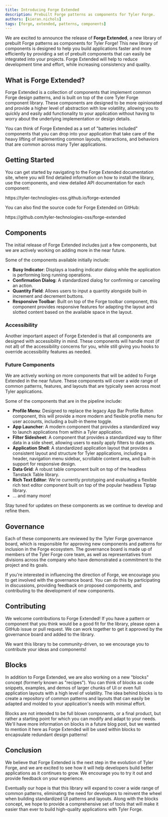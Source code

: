 ```yaml
---
title: Introducing Forge Extended
description: Prebuilt Forge patterns as components for Tyler Forge.
authors: [kieran.nichols]
tags: [forge, extended, patterns, components]
---
```


We are excited to announce the release of **Forge Extended**, a new library of prebuilt Forge patterns as components for Tyler Forge!
This new library of components is designed to help you build applications faster and more efficiently by providing a set of prebuilt components
that can easily be integrated into your projects. Forge Extended will help to reduce development time and effort, while increasing consistency and quality.

<!-- truncate -->

## What is Forge Extended?

Forge Extended is a collection of components that implement common Forge design patterns, and is built on top of the core Tyler Forge component library.
These components are designed to be more opinionated and provide a higher level of abstraction with low volatility, allowing you to quickly and easily add functionality to your application without having to worry about the underlying implementation or design details.

You can think of Forge Extended as a set of "batteries included" components that you can drop into your application that take care of the heavy lifting of
implementing common layouts, interactions, and behaviors that are common across many Tyler applications.

## Getting Started

You can get started by navigating to the Forge Extended documentation site, where you will find detailed information on how to install the library, use the
components, and view detailed API documentation for each component:
<div>https://tyler-technologies-oss.github.io/forge-extended</div>

You can also find the source code for Forge Extended on GitHub:
<div>https://github.com/tyler-technologies-oss/forge-extended</div>

## Components

The initial release of Forge Extended includes just a few components, but we are actively working on adding more in the near future.

Some of the components available initially include:

- **Busy Indicator**: Displays a loading indicator dialog while the application is performing long running operations.
- **Confirmation Dialog**: A standardized dialog for confirming or canceling an action.
- **Quantity Field**: Allows users to input a quantity alongside built-in increment and decrement buttons.
- **Responsive Toolbar**: Built on top of the Forge toolbar component, this component provides responsive features for adapting the layout and slotted content based on the available space in the layout.

### Accessibility

Another important aspect of Forge Extended is that all components are designed with accessibility in mind. These components will handle most (if not all) of the accessibility concerns for you, while still giving you hooks to override accessibility features as needed.

### Future Components

We are actively working on more components that will be added to Forge Extended in the near future. These components will cover a wide range of common patterns, features, and layouts that are typically seen across most Tyler applications.

Some of the components that are in the pipeline include:

- **Profile Menu**: Designed to replace the legacy App Bar Profile Button component, this will provide a more modern and flexible profile menu for user accounts, including a built-in theme toggle.
- **App Launcher**: A modern component that provides a standardized way to launch applications from within a Tyler application.
- **Filter Sidesheet**: A component that provides a standardized way to filter data in a side sheet, allowing users to easily apply filters to data sets.
- **Application Shell**: A standardized application layout that provides a consistent layout and structure for Tyler applications, including a header, navigation menu sidebar, scrollable content area, and built-in support for responsive design.
- **Data Grid**: A robust table component built on top of the headless Tanstack Table library.
- **Rich Text Editor**: We're currently prototyping and evaluating a flexible rich text editor component built on top of the popular headless Tiptap library.
- ... and many more!

Stay tuned for updates on these components as we continue to develop and refine them.

## Governance

Each of these components are reviewed by the Tyler Forge governance board, which is responsible for approving new components and patterns for inclusion in the Forge ecosystem. The governance board is made up of members of the Tyler Forge core team, as well as representatives from divisions across the company who have demonstrated a commitment to the project and its goals.

If you're interested in influencing the direction of Forge, we encourage you to get involved with the governance board. You can do this by participating in discussions, providing feedback on proposed components, and contributing to the development of new components.

## Contributing

We welcome contributions to Forge Extended! If you have a pattern or component that you think would be a good fit for the library, please open a GitHub issue or pull request. We can work together to get it approved by the governance board and added to the library.

We want this library to be community-driven, so we encourage you to contribute your ideas and components!

## Blocks

In addition to Forge Extended, we are also working on a new "blocks" concept (formerly known as "recipes"). You can think of blocks as code snippets, examples, and demos of larger chunks of UI or even full application layouts with a high level of volatility. The idea behind blocks is to create a
repository of common patterns and layouts that can easily be adapted and molded to your application's needs with minimal effort.

Blocks are not intended to be full blown components, or a final product, but rather a starting point for which you can modify and adapt to your needs.
We'll have more information on blocks in a future blog post, but we wanted to mention it here as Forge Extended will be used within blocks to encapsulate redundant design patterns!

## Conclusion

We believe that Forge Extended is the next step in the evolution of Tyler Forge, and we are excited to see how it will help developers build better applications as it continues to grow. We encourage you to try it out and provide feedback on your experience.

Eventually our hope is that this library will expand to cover a wide range of common patterns, eliminating the need for developers to reinvent the wheel
when building standardized UI patterns and layouts. Along with the blocks concept, we hope to provide a comprehensive set of tools that will make it easier than ever to build high-quality applications with Tyler Forge.
